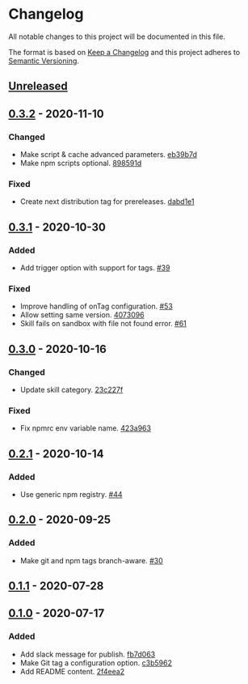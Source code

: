 # Changelog

All notable changes to this project will be documented in this file.

The format is based on [Keep a Changelog](http://keepachangelog.com/)
and this project adheres to [Semantic Versioning](http://semver.org/).

## [Unreleased](https://github.com/atomist-skills/npm-skill/compare/0.3.2...HEAD)

## [0.3.2](https://github.com/atomist-skills/npm-skill/compare/0.3.1...0.3.2) - 2020-11-10

### Changed

-   Make script & cache advanced parameters. [eb39b7d](https://github.com/atomist-skills/npm-build-skill/commit/eb39b7dddfeaf0eb51c4e4936e4e7eb81852b2b2)
-   Make npm scripts optional. [898591d](https://github.com/atomist-skills/npm-build-skill/commit/898591dd2618ac2e814ed31dd3d6d8a8df7cbf61)

### Fixed

-   Create next distribution tag for prereleases. [dabd1e1](https://github.com/atomist-skills/npm-build-skill/commit/dabd1e16c3b9a7b982fb8f41aeca3d42d82038f3)

## [0.3.1](https://github.com/atomist-skills/npm-skill/compare/0.3.0...0.3.1) - 2020-10-30

### Added

-   Add trigger option with support for tags. [#39](https://github.com/atomist-skills/npm-build-skill/issues/39)

### Fixed

-   Improve handling of onTag configuration. [#53](https://github.com/atomist-skills/npm-build-skill/issues/53)
-   Allow setting same version. [4073096](https://github.com/atomist-skills/npm-build-skill/commit/407309640673fedcf20536da2d5ab4d02cd87d36)
-   Skill fails on sandbox with file not found error. [#61](https://github.com/atomist-skills/npm-build-skill/issues/61)

## [0.3.0](https://github.com/atomist-skills/npm-skill/compare/0.2.1...0.3.0) - 2020-10-16

### Changed

-   Update skill category. [23c227f](https://github.com/atomist-skills/npm-build-skill/commit/23c227f55f79de0235168c5668a528f63b3a5eed)

### Fixed

-   Fix npmrc env variable name. [423a963](https://github.com/atomist-skills/npm-build-skill/commit/423a9630d15716968aec8cb0fa0ee2c39adf9dca)

## [0.2.1](https://github.com/atomist-skills/npm-skill/compare/0.2.0...0.2.1) - 2020-10-14

### Added

-   Use generic npm registry. [#44](https://github.com/atomist-skills/npm-build-skill/issues/44)

## [0.2.0](https://github.com/atomist-skills/npm-skill/compare/0.1.1...0.2.0) - 2020-09-25

### Added

-   Make git and npm tags branch-aware. [#30](https://github.com/atomist-skills/npm-build-skill/issues/30)

## [0.1.1](https://github.com/atomist-skills/npm-skill/compare/0.1.0...0.1.1) - 2020-07-28

## [0.1.0](https://github.com/atomist-skills/npm-skill/tree/0.1.0) - 2020-07-17

### Added

-   Add slack message for publish. [fb7d063](https://github.com/atomist-skills/npm-skill/commit/fb7d06389e908341d6de94e581f4afa12898cc72)
-   Make Git tag a configuration option. [c3b5962](https://github.com/atomist-skills/npm-skill/commit/c3b596202580f519bf305ec63b6884a237c1a225)
-   Add README content. [2f4eea2](https://github.com/atomist-skills/npm-build-skill/commit/2f4eea2d490fdbb7bb519ee4f951c8e60c995797)
